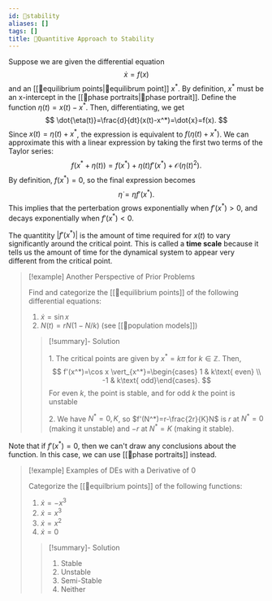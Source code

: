```yaml
---
id: 📙stability
aliases: []
tags: []
title: 📙Quantitive Approach to Stability
---
```


Suppose we are given the differential equation 
$$
\dot{x}=f(x)
$$
and an [[📘equilibrium points|📘equilibrum point]] $x^*$. By definition, $x^*$ must be an x-intercept in the [[📙phase portraits|📙phase portrait]]. Define the function $\eta(t)=x(t)-x^*$. Then, differentiating, we get
$$
\dot{\eta(t)}=\frac{d}{dt}(x(t)-x^*)=\dot{x}=f(x).
$$
Since $x(t)=\eta(t)+x^*$, the expression is equivalent to $f(\eta(t)+x^*)$. We can approximate this with a linear expression by taking the first two terms of the Taylor series:
$$
f(x^*+\eta(t))=f(x^*)+\eta(t)f'(x^*)+\mathcal{O}(\eta(t)^2).
$$
By definition, $f(x^*)=0$, so the final expression becomes
$$
\dot{\eta}=\eta f'(x^*).
$$
This implies that the perterbation grows exponentially when $f'(x^*)>0$, and decays exponentially when $f'(x^*)<0$. 

The quantitity $\lvert f'(x^*)\rvert$ is the amount of time required for $x(t)$ to vary significantly around the critical point. This is called a **time scale** because it tells us the amount of time for the dynamical system to appear very different from the critical point.


> [!example] Another Perspective of Prior Problems
> 
> Find and categorize the [[📘equilibrium points]] of the following differential equations:
> 1. $\dot{x}=\sin x$
> 2. $N(t)=rN(1-N/k)$ (see [[📙population models]])
> 
> > [!summary]- Solution
> > 
> > 1\. The critical points are given by $x^*=k\pi$ for $k\in\mathbb{Z}$. Then, 
> > $$
> > f'(x^*)=\cos x \vert_{x^*}=\begin{cases} 1 & k\text{ even} \\ -1 & k\text{ odd}\end{cases}.
> > $$
> > For even $k$, the point is stable, and for odd $k$ the point is unstable
> > 
> > 2\. We have $N^*=0,K$, so $f'(N^*)=r-\frac{2r}{K}N$ is $r$ at $N^*=0$ (making it unstable) and $-r$ at $N^*=K$ (making it stable).


Note that if $f'(x^*)=0$, then we can't draw any conclusions about the function. In this case, we can use [[📙phase portraits]] instead. 

> [!example] Examples of DEs with a Derivative of 0
>
> Categorize the [[📘equilbrium points]] of the following functions:
> 1. $\dot{x}=-x^3$
> 2. $\dot{x}=x^3$
> 3. $\dot{x}=x^2$
> 4. $\dot{x}=0$
>
> > [!summary]- Solution
> > 1. Stable 
> > 2. Unstable 
> > 3. Semi-Stable
> > 4. Neither

